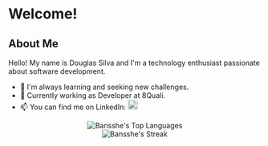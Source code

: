 # Welcome!

## About Me
Hello! My name is Douglas Silva and I'm a technology enthusiast passionate about software development.

- 🌱 I'm always learning and seeking new challenges.
- 💼 Currently working as Developer at 8Quali.
- 📫 You can find me on LinkedIn: <a href="https://www.linkedin.com/in/bansshe/" target="_blank"><img style="width: 20px;" src="https://cdn-icons-png.flaticon.com/512/179/179330.png" target="_blank"></a>
  
<p align="center">
  <img src="https://github-readme-stats.vercel.app/api/top-langs/?username=Bansshe&theme=dark&show_icons=true&hide_border=true&layout=compact" alt="Bansshe's Top Languages"><br>
  <img src="https://github-readme-streak-stats.herokuapp.com/?user=Bansshe&theme=dark&hide_border=true" alt="Bansshe's Streak">
</p>

